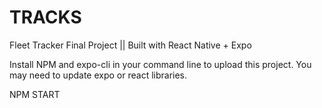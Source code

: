 # TRACKS
Fleet Tracker Final Project || Built with React Native + Expo


Install NPM and expo-cli in your command line to upload this project. You may need to update expo or react libraries. 

NPM START


  
